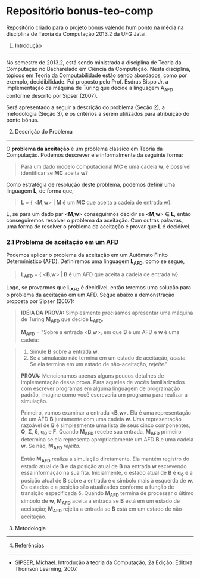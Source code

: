Repositório bonus-teo-comp
==============

Repositório criado para o projeto bônus valendo hum ponto na média na disciplina de Teoria da Computação 2013.2 da UFG Jataí.

1. Introdução
-------------

No semestre de 2013.2, está sendo ministrada a disciplina de Teoria da Computação no Bacharelado em Ciência da Computação. Nesta disciplina, tópicos em Teoria da Computabilidade estão sendo abordados, como por exemplo, decidibilidade. Foi proposto pelo Prof. Esdras Bispo Jr. a implementação da máquina de Turing que decide a linguagem A<sub>AFD</sub> conforme descrito por Sipser (2007).

Será apresentado a seguir a descrição do problema (Seção 2), a metodologia (Seção 3), e os critérios a serem utilizados para atribuição do ponto bônus.

2. Descrição do Problema
-------------------------

O **problema da aceitação** é um problema clássico em Teoria da Computação. Podemos descrever ele informalmente da seguinte forma: 

> Para um dado modelo computacional **MC** e uma cadeia **w**, é possível identificar se **MC** aceita **w**?
    
Como estratégia de resolução deste problema, podemos definir uma linguagem **L**, de forma que, 

> **L** = { \<**M**,**w**\> | **M** é um **MC** que aceita a cadeia de entrada **w**}.
    
E, se para um dado par \<**M**,**w**\> conseguirmos decidir se \<**M**,**w**\> &isin; **L**, então conseguiremos resolver o problema da aceitação. Com outras palavras, uma forma de resolver o problema da aceitação é provar que **L** é decidível.

### 2.1 Problema de aceitação em um AFD ######

Podemos aplicar o problema da aceitação em um Autômato Finito Determinístico (AFD). Definiremos uma linguagem **L<sub>AFD</sub>**, como se segue,

> **L<sub>AFD</sub>** = { <**B**,**w**> | **B** é um AFD que aceita a cadeia de entrada *w*}.
  
Logo, se provarmos que **L<sub>AFD</sub>** é decidível, então teremos uma solução para o problema da aceitação em um AFD. Segue abaixo a demonstração proposta por Sipser (2007):

> **IDÉIA DA PROVA:** Simplesmente precisamos apresentar uma máquina de Turing **M<sub>AFD</sub>** que decide **L<sub>AFD</sub>**.
>  
> **M<sub>AFD</sub>** = "Sobre a entrada \<**B**,**w**\>, em que **B** é um AFD e **w** é uma cadeia:

> 1.  Simule **B** sobre a entrada **w**.
> 2.  Se a simulacão não termina em um estado de aceitação, *aceite*. Se ela termina em um estado de não-aceitação, *rejeite*."
>
> **PROVA:** Mencionamos apenas alguns poucos detalhes de implementação dessa prova. Para aqueles de vocês familiarizados com escrever programas em alguma linguagem de programação padrão, imagine como você escreveria um programa para realizar a simulação. 
>
> Primeiro, vamos examinar a entrada \<**B**,**w**\>. Ela é uma representação de um AFD **B** juntamente com uma cadeia **w**. Uma representação razoável de **B** é simplesmente uma lista de seus cinco componentes, **Q**, **Σ**, **δ**, **q<sub>0</sub>** e **F**. Quando **M<sub>AFD</sub>** recebe sua entrada, **M<sub>AFD</sub>** primeiro determina se ela representa apropriadamente
um AFD **B** e uma cadeia **w**. Se não, **M<sub>AFD</sub>** *rejeita*. 
>
> Então **M<sub>AFD</sub>** realiza a simulação diretamente. Ela mantém registro do estado atual de **B** e da posição atual de **B** na entrada **w** escrevendo essa informação na sua fita. Inicialmente, o estado atual de **B** é **q<sub>0</sub>** e a posição atual de **B** sobre a entrada é o símbolo mais à esquerda de **w**. Os estados e a posição são atualizados conforme a função de transição especificada δ. Quando **M<sub>AFD</sub>** termina de processar o último símbolo de **w**, **M<sub>AFD</sub>** aceita a entrada se **B** está em um estado de aceitação; **M<sub>AFD</sub>** rejeita a entrada se **B** está em um estado de não-aceitação.

3. Metodologia
-------------------------

4. Referências
-------------------------

* SIPSER, Michael. Introdução à teoria da Computação, 2a Edição, Editora Thomson Learning, 2007.
